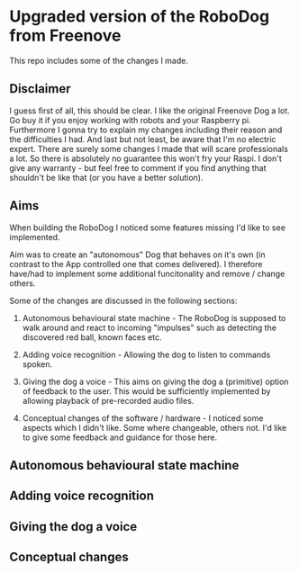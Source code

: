 # Upgraded version of the RoboDog from Freenove

This repo includes some of the changes I made.

## Disclaimer

I guess first of all, this should be clear. I like the original Freenove Dog a lot. Go buy it if you enjoy working with robots and your Raspberry pi.
Furthermore I gonna try to explain my changes including their reason and the difficulties I had.
And last but not least, be aware that I'm no electric expert. There are surely some changes I made that will scare professionals a lot. So there is absolutely no guarantee this won't fry your Raspi. I don't give any warranty - but feel free to comment if you find anything that shouldn't be like that (or you have a better solution).


## Aims

When building the RoboDog I noticed some features missing I'd like to see implemented.

Aim was to create an "autonomous" Dog that behaves on it's own (in contrast to the App controlled one that comes delivered).
I therefore have/had to implement some additional funcitonality and remove / change others.

Some of the changes are discussed in the following sections:

1. Autonomous behavioural state machine - The RoboDog is supposed to walk around and react to incoming "impulses" such as detecting the discovered red ball, known faces etc.

2. Adding voice recognition  - Allowing the dog to listen to commands spoken. 

3. Giving the dog a voice - This aims on giving the dog a (primitive) option of feedback to the user. This would be sufficiently implemented by allowing playback of pre-recorded audio files.

4. Conceptual changes of the software / hardware - I noticed some aspects which I didn't like. Some where changeable, others not. I'd like to give some feedback and guidance for those here.

## Autonomous behavioural state machine 

## Adding voice recognition

## Giving the dog a voice

## Conceptual changes
